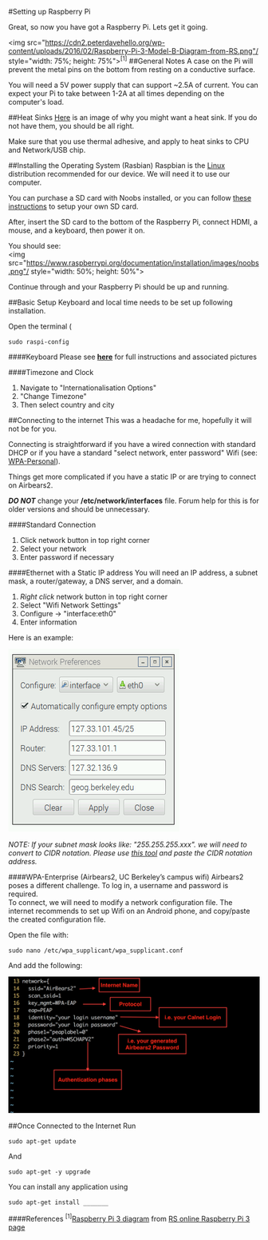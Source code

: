 #Setting up Raspberry Pi

Great, so now you have got a Raspberry Pi. Lets get it going. 

<img src="https://cdn2.peterdavehello.org/wp-content/uploads/2016/02/Raspberry-Pi-3-Model-B-Diagram-from-RS.png"/ style="width: 75%; height: 75%"><sup>[1]</sup>
##General Notes
A case on the Pi will prevent the metal pins on the bottom from resting on a conductive surface.

You will need a 5V power supply that can support ~2.5A of current. You can expect your Pi to take between 1-2A at all times depending on the computer's load. 

##Heat Sinks
[Here](https://www.flickr.com/photos/ultrapurple/16484032956) is an image of why you might want a heat sink. If you do not have them, you should be all right.

Make sure that you use thermal adhesive, and apply to heat sinks to CPU and Network/USB chip. 

##Installing the Operating System (Rasbian)
Raspbian is the [Linux](https://www.linux.com/what-is-linux) distribution recommended for our device. We will need it to use our computer.

You can purchase a SD card with Noobs installed, or you can follow [these instructions](https://www.raspberrypi.org/documentation/installation/noobs.md) to setup your own SD card. 

After, insert the SD card to the bottom of the Raspberry Pi, connect HDMI, a mouse, and a keyboard, then power it on. 

You should see:   
<img src="https://www.raspberrypi.org/documentation/installation/images/noobs.png"/ style="width: 50%; height: 50%">

Continue through and your Raspberry Pi should be up and running.

##Basic Setup
Keyboard and local time needs to be set up following installation.

Open the terminal (

    sudo raspi-config

####Keyboard
Please see [**here**](https://thepihut.com/blogs/raspberry-pi-tutorials/25556740-changing-the-raspberry-pi-keyboard-layout) for full instructions and associated pictures

####Timezone and Clock
1. Navigate to "Internationalisation Options"
2. "Change Timezone"
3. Then select country and city


##Connecting to the internet
This was a headache for me, hopefully it will not be for you. 

Connecting is straightforward if you have a wired connection with standard DHCP or if you have a standard "select network, enter password" Wifi (see: [WPA-Personal](https://en.wikipedia.org/wiki/Wi-Fi_Protected_Access#WPA_terminology)).

Things get more complicated if you have a static IP or are trying to connect on Airbears2. 

**_DO NOT_** change your **/etc/network/interfaces** file. Forum help for this is for older versions and should be unnecessary.

####Standard Connection
1. Click network button in top right corner
2. Select your network  
3. Enter password if necessary

####Ethernet with a Static IP address
You will need an IP address, a subnet mask, a router/gateway, a DNS server, and a domain.

1. _Right click_ network button in top right corner
2. Select "Wifi Network Settings"  
3. Configure -> "interface:eth0"
4. Enter information

Here is an example:  

![](sample_ethernet_settings.png)

_NOTE: If your subnet mask looks like: "255.255.255.xxx". we will need to convert to CIDR notation. Please use [this tool](http://www.subnet-calculator.com/cidr.php) and paste the CIDR notation address._

####WPA-Enterprise (Airbears2, UC Berkeley’s campus wifi)
Airbears2 poses a different challenge. To log in, a username and password is required.  
To connect, we will need to modify a network configuration file. The internet recommends to set up Wifi on an Android phone, and copy/paste the created configuration file.  

Open the file with:

    sudo nano /etc/wpa_supplicant/wpa_supplicant.conf

And add the following:  

 ![](annotated_wpa_supplicant.png)

##Once Connected to the Internet
Run 

    sudo apt-get update
And

    sudo apt-get -y upgrade

You can install any application  using 

    sudo apt-get install _______

####References
<sup>[1]</sup>[Raspberry Pi 3 diagram](http://docs-europe.electrocomponents.com/webdocs/14ba/0900766b814ba685.pdf) from [RS online Raspberry Pi 3 page](http://uk.rs-online.com/web/p/processor-microcontroller-development-kits/8968660/)
